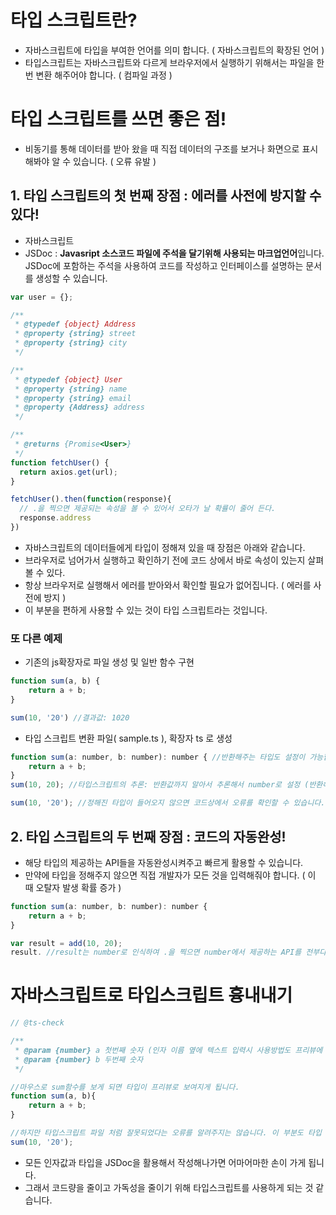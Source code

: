 #  타입 스크립트란?

- 자바스크립트에 타입을 부여한 언어를 의미 합니다. ( 자바스크립트의 확장된 언어 )
- 타입스크립트는 자바스크립트와 다르게 브라우저에서 실행하기 위해서는 파일을 한번 변환 해주어야 합니다. ( 컴파일 과정 )



# 타입 스크립트를 쓰면 좋은 점!

- 비동기를 통해 데이터를 받아 왔을 때 직접 데이터의 구조를 보거나 화면으로 표시해봐야 알 수 있습니다. ( 오류 유발 )



## 1. 타입 스크립트의 첫 번째 장점 : 에러를 사전에 방지할 수 있다!

- 자바스크립트
- JSDoc : **Javasript 소스코드 파일에 주석을 달기위해 사용되는 마크업언어**입니다. JSDoc에 포함하는 주석을 사용하여 코드를 작성하고 인터페이스를 설명하는 문서를 생성할 수 있습니다.

```javascript
var user = {};

/**
 * @typedef {object} Address
 * @property {string} street
 * @property {string} city
 */

/**
 * @typedef {object} User
 * @property {string} name
 * @property {string} email
 * @property {Address} address
 */

/**
 * @returns {Promise<User>}
 */
function fetchUser() {
  return axios.get(url);
}

fetchUser().then(function(response){
  // .을 찍으면 제공되는 속성을 볼 수 있어서 오타가 날 확률이 줄어 든다.
  response.address
})
```

- 자바스크립트의 데이터들에게 타입이 정해져 있을 때 장점은 아래와 같습니다.
- 브라우저로 넘어가서 실행하고 확인하기 전에 코드 상에서 바로 속성이 있는지 살펴볼 수 있다.
- 항상 브라우저로 실행해서 에러를 받아와서 확인할 필요가 없어집니다. ( 에러를 사전에 방지 )
- 이 부분을 편하게 사용할 수 있는 것이 타입 스크립트라는 것입니다.



### 또 다른 예제

- 기존의 js확장자로 파일 생성 및 일반 함수 구현

```javascript
function sum(a, b) {
    return a + b;
}

sum(10, '20') //결과값: 1020
```



- 타입 스크립트 변환 파일( sample.ts ), 확장자 ts 로 생성

```javascript
function sum(a: number, b: number): number { //반환해주는 타입도 설정이 가능합니다.
    return a + b;
}
sum(10, 20); //타입스크립트의 추론: 반환값까지 알아서 추론해서 number로 설정 (반환해주는 타입을 설정하지 않을 때)

sum(10, '20'); //정해진 타입이 들어오지 않으면 코드상에서 오류를 확인할 수 있습니다.
```



## 2. 타입 스크립트의 두 번째 장점 : 코드의 자동완성!

- 해당 타입의 제공하는 API들을 자동완성시켜주고 빠르게 활용할 수 있습니다.
- 만약에 타입을 정해주지 않으면 직접 개발자가 모든 것을 입력해줘야 합니다. ( 이 때 오탈자 발생 확률 증가 )

```javascript
function sum(a: number, b: number): number { 
    return a + b;
}

var result = add(10, 20);
result. //result는 number로 인식하여 .을 찍으면 number에서 제공하는 API를 전부다 활용할 수 있고 자동완성이 생겨서 바로바로 활용할 수 있다.
```





# 자바스크립트로 타입스크립트 흉내내기

```javascript
// @ts-check

/**
 * @param {number} a 첫번째 숫자 (인자 이름 옆에 텍스트 입력시 사용방법도 프리뷰에 보여줄 수 있다.)
 * @param {number} b 두번째 숫자
 */

//마우스로 sum함수를 보게 되면 타입이 프리뷰로 보여지게 됩니다.
function sum(a, b){
    return a + b;
}

//하지만 타입스크립트 파일 처럼 잘못되었다는 오류를 알려주지는 않습니다. 이 부분도 타입 스크립트 효과를 주기 위해서는 상단에 @ts-check을 주석으로 추가하면 가능합니다. 
sum(10, '20');
```

- 모든 인자값과 타입을 JSDoc을 활용해서 작성해나가면 어마어마한 손이 가게 됩니다.
- 그래서 코드량을 줄이고 가독성을 줄이기 위해 타입스크립트를 사용하게 되는 것 같습니다.